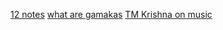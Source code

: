 [12 notes](https://www.youtube.com/watch?v=AivQgaKwEfo)
[what are gamakas](https://www.youtube.com/watch?v=9uqb3P1O3pM)
[TM Krishna on music](https://www.youtube.com/watch?v=fzzyMq49LKM&index=1&list=PL_NoE6o6YrePdkUJcXQnCWxRH5ecFO0by)



